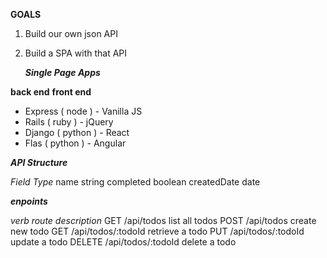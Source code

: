 __GOALS__
  1. Build our own json API
  2. Build a SPA with that API

      ***Single Page Apps***

__back end__             __front end__
- Express ( node )       - Vanilla JS
- Rails ( ruby )         - jQuery
- Django ( python )      - React
- Flas ( python )        - Angular


***__API Structure__***

*Field*         *Type*
name            string
completed       boolean
createdDate     date

***__enpoints__***

*verb*      *route*               *description*
GET         /api/todos            list all todos
POST        /api/todos            create new todo
GET         /api/todos/:todoId    retrieve a todo
PUT         /api/todos/:todoId    update a todo
DELETE      /api/todos/:todoId    delete a todo

